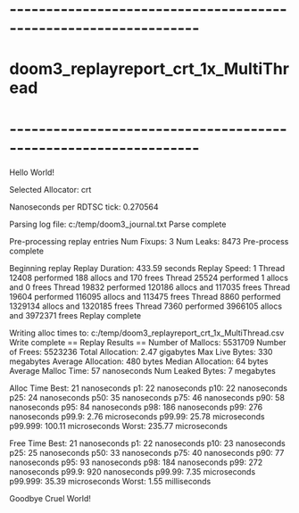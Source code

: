 # ----------------------------------------------------------------
# doom3_replayreport_crt_1x_MultiThread
# ----------------------------------------------------------------

Hello World!

Selected Allocator: crt

Nanoseconds per RDTSC tick: 0.270564

Parsing log file: c:/temp/doom3_journal.txt
Parse complete

Pre-processing replay entries
Num Fixups:   3
Num Leaks:    8473
Pre-process complete

Beginning replay
Replay Duration: 433.59 seconds
Replay Speed: 1
Thread 12408 performed 188 allocs and 170 frees
Thread 25524 performed 1 allocs and 0 frees
Thread 19832 performed 120186 allocs and 117035 frees
Thread 19604 performed 116095 allocs and 113475 frees
Thread 8860 performed 1329134 allocs and 1320185 frees
Thread 7360 performed 3966105 allocs and 3972371 frees
Replay complete

Writing alloc times to: c:/temp/doom3_replayreport_crt_1x_MultiThread.csv
Write complete
== Replay Results ==
Number of Mallocs:    5531709
Number of Frees:      5523236
Total Allocation:     2.47 gigabytes
Max Live Bytes:       330 megabytes
Average Allocation:   480 bytes
Median Allocation:   64 bytes
Average Malloc Time:  57 nanoseconds
Num Leaked Bytes:     7 megabytes

Alloc Time
Best:    21 nanoseconds
p1:      22 nanoseconds
p10:     22 nanoseconds
p25:     24 nanoseconds
p50:     35 nanoseconds
p75:     46 nanoseconds
p90:     58 nanoseconds
p95:     84 nanoseconds
p98:     186 nanoseconds
p99:     276 nanoseconds
p99.9:   2.76 microseconds
p99.99:  25.78 microseconds
p99.999: 100.11 microseconds
Worst:   235.77 microseconds

Free Time
Best:    21 nanoseconds
p1:      22 nanoseconds
p10:     23 nanoseconds
p25:     25 nanoseconds
p50:     33 nanoseconds
p75:     40 nanoseconds
p90:     77 nanoseconds
p95:     93 nanoseconds
p98:     184 nanoseconds
p99:     272 nanoseconds
p99.9:   920 nanoseconds
p99.99:  7.35 microseconds
p99.999: 35.39 microseconds
Worst:   1.55 milliseconds

Goodbye Cruel World!